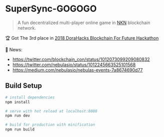 # SuperSync-GOGOGO

> A fun decentralized multi-player online game in [NKN](https://nkn.org/) blockchain network.

🏆 Got The 3rd place in [2018 DoraHacks Blockchain For Future Hackathon](https://www.eventbrite.com/e/dorahacks-blockchain-for-future-hackathon-registration-46242123436?aff=eac2#)

📰 News:
 - https://twitter.com/blockchain_con/status/1012073099209080832
 - https://twitter.com/nebulasio/status/1012245663525101568
 - https://medium.com/nebulasio/nebulas-events-7a8674690d77

## Build Setup

``` bash
# install dependencies
npm install

# serve with hot reload at localhost:8080
npm run dev

# build for production with minification
npm run build

```
